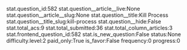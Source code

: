 stat.question_id:582
stat.question__article__live:None
stat.question__article__slug:None
stat.question__title:Kill Process
stat.question__title_slug:kill-process
stat.question__hide:False
stat.total_acs:9
stat.total_submitted:36
stat.total_column_articles:3
stat.frontend_question_id:582
stat.is_new_question:False
status:None
difficulty.level:2
paid_only:True
is_favor:False
frequency:0
progress:0
